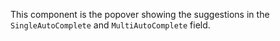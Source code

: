 This component is the popover showing the suggestions in the `SingleAutoComplete` and `MultiAutoComplete` field.
